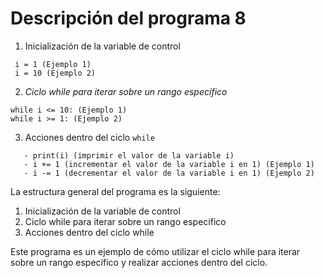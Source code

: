 # Descripción del programa 8

1. Inicialización de la variable de control
 ```
  i = 1 (Ejemplo 1)
  i = 10 (Ejemplo 2)
```
2. _Ciclo while para iterar sobre un rango específico_
 ```
while i <= 10: (Ejemplo 1)
while i >= 1: (Ejemplo 2)
  ```
3. Acciones dentro del ciclo `while`
 ```
    - print(i) (imprimir el valor de la variable i)
    - i += 1 (incrementar el valor de la variable i en 1) (Ejemplo 1)
    - i -= 1 (decrementar el valor de la variable i en 1) (Ejemplo 2)
 ```

La estructura general del programa es la siguiente:

1. Inicialización de la variable de control
2. Ciclo while para iterar sobre un rango específico
3. Acciones dentro del ciclo while

Este programa es un ejemplo de cómo utilizar el ciclo while para iterar sobre un rango específico y realizar acciones dentro del ciclo.
